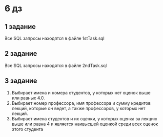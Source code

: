 # 6 дз

## 1 задание
Все SQL запросы находятся в файле 1stTask.sql

## 2 задание
Все SQL запросы находятся в файле 2ndTask.sql

## 3 задание
1) Выбирает имена и номера студентов, у которых нет оценок выше или равных 4.0.
2) Выбирает номер профессора, имя профессора и сумму кредитов лекций, которые он ведет, а также профессоров, у которых нет лекций.
3) Выбирает имена студентов и их оценки, у которых оценка за лекцию выше или равна 4 и является наивысшей оценкой среди всех оценок этого студента